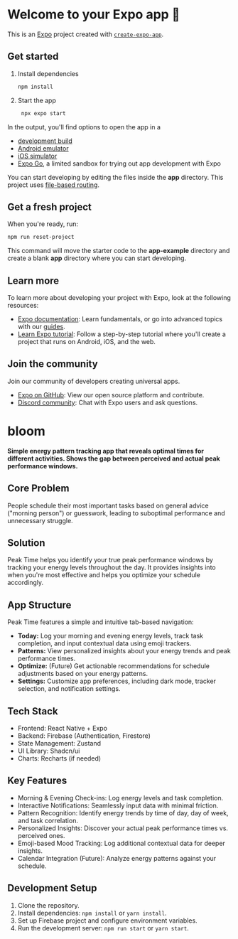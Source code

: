 # Welcome to your Expo app 👋

This is an [Expo](https://expo.dev) project created with [`create-expo-app`](https://www.npmjs.com/package/create-expo-app).

## Get started

1. Install dependencies

   ```bash
   npm install
   ```

2. Start the app

   ```bash
    npx expo start
   ```

In the output, you'll find options to open the app in a

- [development build](https://docs.expo.dev/develop/development-builds/introduction/)
- [Android emulator](https://docs.expo.dev/workflow/android-studio-emulator/)
- [iOS simulator](https://docs.expo.dev/workflow/ios-simulator/)
- [Expo Go](https://expo.dev/go), a limited sandbox for trying out app development with Expo

You can start developing by editing the files inside the **app** directory. This project uses [file-based routing](https://docs.expo.dev/router/introduction).

## Get a fresh project

When you're ready, run:

```bash
npm run reset-project
```

This command will move the starter code to the **app-example** directory and create a blank **app** directory where you can start developing.

## Learn more

To learn more about developing your project with Expo, look at the following resources:

- [Expo documentation](https://docs.expo.dev/): Learn fundamentals, or go into advanced topics with our [guides](https://docs.expo.dev/guides).
- [Learn Expo tutorial](https://docs.expo.dev/tutorial/introduction/): Follow a step-by-step tutorial where you'll create a project that runs on Android, iOS, and the web.

## Join the community

Join our community of developers creating universal apps.

- [Expo on GitHub](https://github.com/expo/expo): View our open source platform and contribute.
- [Discord community](https://chat.expo.dev): Chat with Expo users and ask questions.

# bloom

**Simple energy pattern tracking app that reveals optimal times for different activities. Shows the gap between perceived and actual peak performance windows.**

## Core Problem

People schedule their most important tasks based on general advice ("morning person") or guesswork, leading to suboptimal performance and unnecessary struggle.

## Solution

Peak Time helps you identify your true peak performance windows by tracking your energy levels throughout the day. It provides insights into when you're most effective and helps you optimize your schedule accordingly.

## App Structure

Peak Time features a simple and intuitive tab-based navigation:

- **Today:** Log your morning and evening energy levels, track task completion, and input contextual data using emoji trackers.
- **Patterns:** View personalized insights about your energy trends and peak performance times.
- **Optimize:** (Future) Get actionable recommendations for schedule adjustments based on your energy patterns.
- **Settings:** Customize app preferences, including dark mode, tracker selection, and notification settings.

## Tech Stack

- Frontend: React Native + Expo
- Backend: Firebase (Authentication, Firestore)
- State Management: Zustand
- UI Library: Shadcn/ui
- Charts: Recharts (if needed)

## Key Features

- Morning & Evening Check-ins: Log energy levels and task completion.
- Interactive Notifications: Seamlessly input data with minimal friction.
- Pattern Recognition: Identify energy trends by time of day, day of week, and task correlation.
- Personalized Insights: Discover your actual peak performance times vs. perceived ones.
- Emoji-based Mood Tracking: Log additional contextual data for deeper insights.
- Calendar Integration (Future): Analyze energy patterns against your schedule.

## Development Setup

1.  Clone the repository.
2.  Install dependencies: `npm install` or `yarn install`.
3.  Set up Firebase project and configure environment variables.
4.  Run the development server: `npm run start` or `yarn start`.
